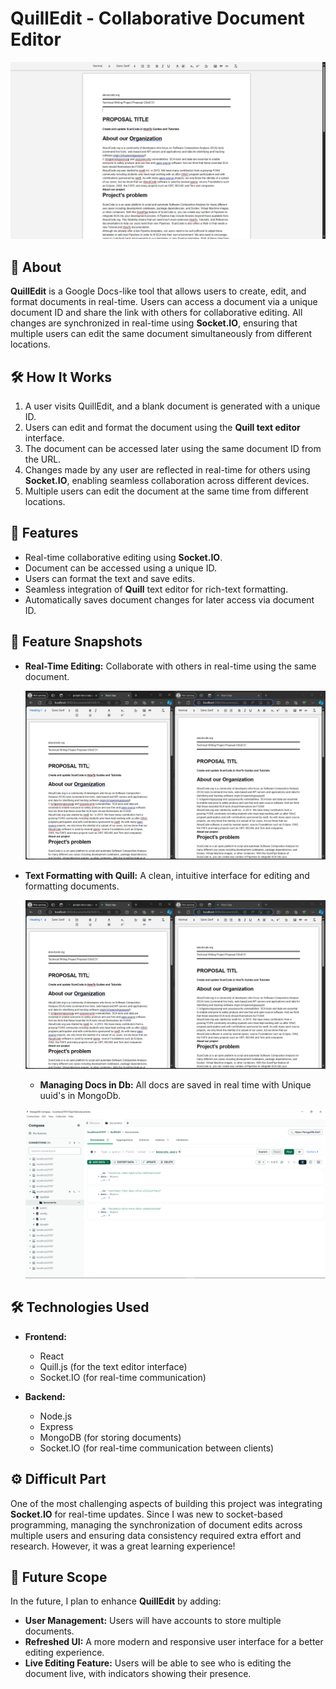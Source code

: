 # QuillEdit - Collaborative Document Editor

![Project Logo or Intro Image](./assets/Screenshot%20(94).png)

## 📄 About

**QuillEdit** is a Google Docs-like tool that allows users to create, edit, and format documents in real-time. Users can access a document via a unique document ID and share the link with others for collaborative editing. All changes are synchronized in real-time using **Socket.IO**, ensuring that multiple users can edit the same document simultaneously from different locations.

## 🛠️ How It Works

1. A user visits QuillEdit, and a blank document is generated with a unique ID.
2. Users can edit and format the document using the **Quill text editor** interface.
3. The document can be accessed later using the same document ID from the URL.
4. Changes made by any user are reflected in real-time for others using **Socket.IO**, enabling seamless collaboration across different devices.
5. Multiple users can edit the document at the same time from different locations.

## 🚀 Features

- Real-time collaborative editing using **Socket.IO**.
- Document can be accessed using a unique ID.
- Users can format the text and save edits.
- Seamless integration of **Quill** text editor for rich-text formatting.
- Automatically saves document changes for later access via document ID.

## 📸 Feature Snapshots

- **Real-Time Editing:** Collaborate with others in real-time using the same document.
  
  ![Real-Time Collaboration](./assets/Screenshot%20(96).png)

- **Text Formatting with Quill:** A clean, intuitive interface for editing and formatting documents.

  ![Text Formatting](./assets//Screenshot%20(96).png)

  - **Managing Docs in Db:** All docs are saved in real time with Unique uuid's in MongoDb.

  ![Text Formatting](./assets//Screenshot%20(97).png)

## 🛠️ Technologies Used

- **Frontend:**
  - React
  - Quill.js (for the text editor interface)
  - Socket.IO (for real-time communication)
  
- **Backend:**
  - Node.js
  - Express
  - MongoDB (for storing documents)
  - Socket.IO (for real-time communication between clients)

## ⚙️ Difficult Part

One of the most challenging aspects of building this project was integrating **Socket.IO** for real-time updates. Since I was new to socket-based programming, managing the synchronization of document edits across multiple users and ensuring data consistency required extra effort and research. However, it was a great learning experience!

## 🌱 Future Scope

In the future, I plan to enhance **QuillEdit** by adding:
- **User Management:** Users will have accounts to store multiple documents.
- **Refreshed UI:** A more modern and responsive user interface for a better editing experience.
- **Live Editing Feature:** Users will be able to see who is editing the document live, with indicators showing their presence.

